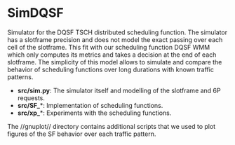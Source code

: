 # SimDQSF

Simulator for the DQSF TSCH distributed scheduling function.
The simulator has a slotframe precision and does not model the exact passing over each cell of the slotframe. This fit with our scheduling function DQSF WMM which only computes its metrics and takes a decision at the end of each slotframe. The simplicity of this model allows to simulate and compare the behavior of scheduling functions over long durations with known traffic patterns.

  * **src/sim.py**: The simulator itself and modelling of the slotframe and 6P requests.
  * **src/SF_***: Implementation of scheduling functions.
  * **src/xp_***: Experiments with the scheduling functions.

The //gnuplot// directory contains additional scripts that we used to plot figures of the SF behavior over each traffic pattern.
